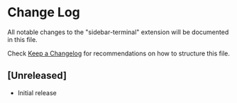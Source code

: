 # Change Log

All notable changes to the "sidebar-terminal" extension will be documented in this file.

Check [Keep a Changelog](http://keepachangelog.com/) for recommendations on how to structure this file.

## [Unreleased]

- Initial release